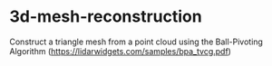 # 3d-mesh-reconstruction
Construct a triangle mesh from a point cloud using the Ball-Pivoting Algorithm (https://lidarwidgets.com/samples/bpa_tvcg.pdf)
